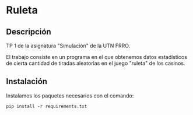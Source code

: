 # Ruleta
## Descripción
TP 1 de la asignatura "Simulación" de la UTN FRRO.

El trabajo consiste en un programa en el que obtenemos datos estadísticos de cierta cantidad de tiradas aleatorias en el juego "ruleta" de los casinos.

## Instalación
Instalamos los paquetes necesarios con el comando:

`pip install -r requirements.txt`

